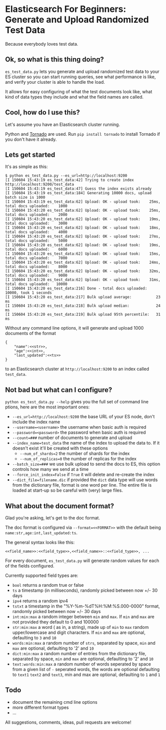 # Elasticsearch For Beginners: Generate and Upload Randomized Test Data

Because everybody loves test data.

## Ok, so what is this thing doing?

`es_test_data.py` lets you generate and upload randomized test data to
your ES cluster so you can start running queries, see what performance
is like, and verify your cluster is able to handle the load.

It allows for easy configuring of what the test documents look like, what
kind of data types they include and what the field names are called.

## Cool, how do I use this? 

Let's assume you have an Elasticsearch cluster running.

Python and [Tornado](https://github.com/tornadoweb/tornado/) are used. Run
`pip install tornado` to install Tornado if you don't have it already.

## Lets get started

It's as simple as this:

```
$ python es_test_data.py --es_url=http://localhost:9200
[I 150604 15:43:19 es_test_data:42] Trying to create index http://localhost:9200/test_data
[I 150604 15:43:19 es_test_data:47] Guess the index exists already
[I 150604 15:43:19 es_test_data:184] Generating 10000 docs, upload batch size is 1000
[I 150604 15:43:19 es_test_data:62] Upload: OK - upload took:    25ms, total docs uploaded:    1000
[I 150604 15:43:20 es_test_data:62] Upload: OK - upload took:    25ms, total docs uploaded:    2000
[I 150604 15:43:20 es_test_data:62] Upload: OK - upload took:    19ms, total docs uploaded:    3000
[I 150604 15:43:20 es_test_data:62] Upload: OK - upload took:    18ms, total docs uploaded:    4000
[I 150604 15:43:20 es_test_data:62] Upload: OK - upload took:    27ms, total docs uploaded:    5000
[I 150604 15:43:20 es_test_data:62] Upload: OK - upload took:    19ms, total docs uploaded:    6000
[I 150604 15:43:20 es_test_data:62] Upload: OK - upload took:    15ms, total docs uploaded:    7000
[I 150604 15:43:20 es_test_data:62] Upload: OK - upload took:    24ms, total docs uploaded:    8000
[I 150604 15:43:20 es_test_data:62] Upload: OK - upload took:    32ms, total docs uploaded:    9000
[I 150604 15:43:20 es_test_data:62] Upload: OK - upload took:    31ms, total docs uploaded:   10000
[I 150604 15:43:20 es_test_data:216] Done - total docs uploaded: 10000, took 1 seconds
[I 150604 15:43:20 es_test_data:217] Bulk upload average:           23 ms
[I 150604 15:43:20 es_test_data:218] Bulk upload median:            24 ms
[I 150604 15:43:20 es_test_data:219] Bulk upload 95th percentile:   31 ms
```
 
Without any command line options, it will generate and upload 1000 documents
of the format

```
{
    "name":<<str>>,
    "age":<<int>>,
    "last_updated":<<ts>>
}
```
to an Elasticsearch cluster at `http://localhost:9200` to an index called
`test_data`.

## Not bad but what can I configure?

`python es_test_data.py --help` gives you the full set of command line
ptions, here are the most important ones:

- `--es_url=http://localhost:9200` the base URL of your ES node, don't
  include the index name
- `--username=<username>` the username when basic auth is required
- `--password=<password>` the password when basic auth is required
- `--count=###` number of documents to generate and upload
- `--index_name=test_data` the name of the index to upload the data to.
  If it doesn't exist it'll be created with these options
  - `--num_of_shards=2` the number of shards for the index
  - `--num_of_replicas=0` the number of replicas for the index
- `--batch_size=###` we use bulk upload to send the docs to ES, this option
  controls how many we send at a time
- `--force_init_index=False` if `True` it will delete and re-create the index
- `--dict_file=filename.dic` if provided the `dict` data type will use words
  from the dictionary file, format is one word per line. The entire file is
  loaded at start-up so be careful with (very) large files.

## What about the document format?

Glad you're asking, let's get to the doc format.

The doc format is configured via `--format=<<FORMAT>>` with the default being
`name:str,age:int,last_updated:ts`.

The general syntax looks like this:

`<<field_name>>:<<field_type>>,<<field_name>>::<<field_type>>, ...`

For every document, `es_test_data.py` will generate random values for each of
the fields configured.

Currently supported field types are:

- `bool` returns a random true or false
- `ts` a timestamp (in milliseconds), randomly picked between now +/- 30 days
- `ipv4` returns a random ipv4
- `tstxt` a timestamp in the "%Y-%m-%dT%H:%M:%S.000-0000" format, randomly
  picked between now +/- 30 days
- `int:min:max` a random integer between `min` and `max`. If `min` and `max`
  are not provided they default to 0 and 100000
- `str:min:max` a word ( as in, a string), made up of `min` to `max` random
  upper/lowercase and digit characters. If `min` and `max` are optional,
  defaulting to `3` and `10`
- `words:min:max` a random number of `strs`, separated by space, `min` and
  `max` are optional, defaulting to '2' and `10`
- `dict:min:max` a random number of entries from the dictionary file,
  separated by space, `min` and `max` are optional, defaulting to '2' and `10`
- `text:words:min:max` a random number of words seperated by space from a
  given list of `-` seperated words, the words are optional defaulting to
  `text1` `text2` and `text3`, min and max are optional, defaulting to `1`
  and `1`

## Todo

- document the remaining cmd line options
- more different format types
- ...

All suggestions, comments, ideas, pull requests are welcome!
